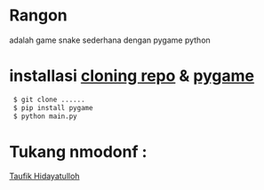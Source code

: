 # Rangon
 adalah game snake sederhana dengan pygame python
 
# installasi [cloning repo](https://github.com/Taufik-H/Rangon) & [pygame](https://www.pygame.org/wiki/GettingStarted) 

```bash
 $ git clone ......
 $ pip install pygame
 $ python main.py
 ```
# Tukang nmodonf :
  [Taufik Hidayatulloh](https://github.com/Taufik-H)
  
#

